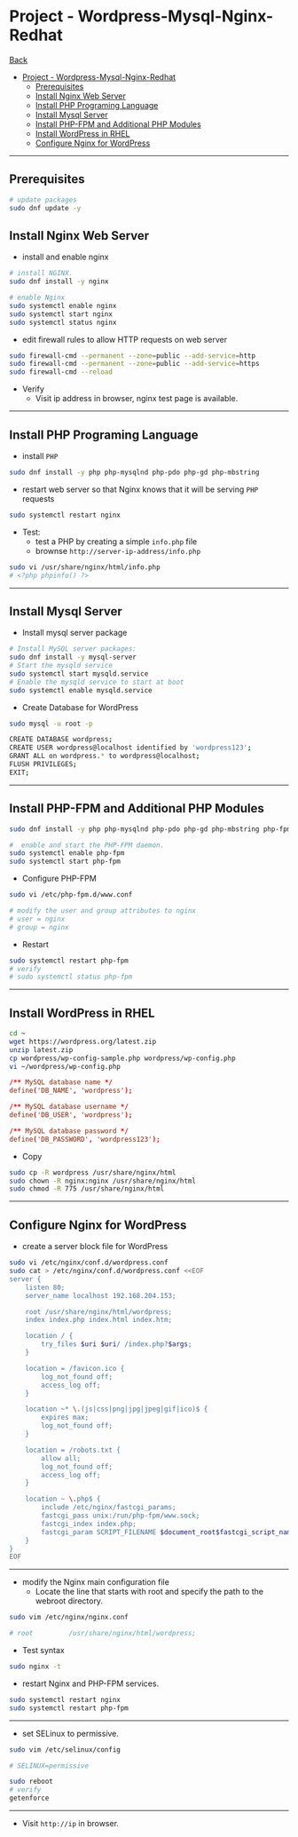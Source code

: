 # Project - Wordpress-Mysql-Nginx-Redhat

[Back](../index.md)

- [Project - Wordpress-Mysql-Nginx-Redhat](#project---wordpress-mysql-nginx-redhat)
  - [Prerequisites](#prerequisites)
  - [Install Nginx Web Server](#install-nginx-web-server)
  - [Install PHP Programing Language](#install-php-programing-language)
  - [Install Mysql Server](#install-mysql-server)
  - [Install PHP-FPM and Additional PHP Modules](#install-php-fpm-and-additional-php-modules)
  - [Install WordPress in RHEL](#install-wordpress-in-rhel)
  - [Configure Nginx for WordPress](#configure-nginx-for-wordpress)

---

## Prerequisites

```sh
# update packages
sudo dnf update -y
```

## Install Nginx Web Server

- install and enable nginx

```sh
# install NGINX.
sudo dnf install -y nginx

# enable Nginx
sudo systemctl enable nginx
sudo systemctl start nginx
sudo systemctl status nginx
```

- edit firewall rules to allow HTTP requests on web server

```sh
sudo firewall-cmd --permanent --zone=public --add-service=http
sudo firewall-cmd --permanent --zone=public --add-service=https
sudo firewall-cmd --reload
```

- Verify
  - Visit ip address in browser, nginx test page is available.

---

## Install PHP Programing Language

- install `PHP`

```sh
sudo dnf install -y php php-mysqlnd php-pdo php-gd php-mbstring
```

- restart web server so that Nginx knows that it will be serving `PHP` requests

```sh
sudo systemctl restart nginx
```

- Test:
  - test a PHP by creating a simple `info.php` file
  - brownse `http://server-ip-address/info.php`

```sh
sudo vi /usr/share/nginx/html/info.php
# <?php phpinfo() ?>
```

---

## Install Mysql Server

- Install mysql server package

```sh
# Install MySQL server packages:
sudo dnf install -y mysql-server
# Start the mysqld service
sudo systemctl start mysqld.service
# Enable the mysqld service to start at boot
sudo systemctl enable mysqld.service
```

- Create Database for WordPress

```sh
sudo mysql -u root -p

CREATE DATABASE wordpress;
CREATE USER wordpress@localhost identified by 'wordpress123';
GRANT ALL on wordpress.* to wordpress@localhost;
FLUSH PRIVILEGES;
EXIT;
```

---

## Install PHP-FPM and Additional PHP Modules

```sh
sudo dnf install -y php php-mysqlnd php-pdo php-gd php-mbstring php-fpm

#  enable and start the PHP-FPM daemon.
sudo systemctl enable php-fpm
sudo systemctl start php-fpm
```

- Configure PHP-FPM

```sh
sudo vi /etc/php-fpm.d/www.conf

# modify the user and group attributes to nginx
# user = nginx
# group = nginx
```

- Restart

```sh
sudo systemctl restart php-fpm
# verify
# sudo systemctl status php-fpm
```

---

## Install WordPress in RHEL

```sh
cd ~
wget https://wordpress.org/latest.zip
unzip latest.zip
cp wordpress/wp-config-sample.php wordpress/wp-config.php
vi ~/wordpress/wp-config.php
```

```conf
/** MySQL database name */
define('DB_NAME', 'wordpress');

/** MySQL database username */
define('DB_USER', 'wordpress');

/** MySQL database password */
define('DB_PASSWORD', 'wordpress123');
```

- Copy

```sh
sudo cp -R wordpress /usr/share/nginx/html
sudo chown -R nginx:nginx /usr/share/nginx/html
sudo chmod -R 775 /usr/share/nginx/html
```

---

## Configure Nginx for WordPress

- create a server block file for WordPress

```sh
sudo vi /etc/nginx/conf.d/wordpress.conf
sudo cat > /etc/nginx/conf.d/wordpress.conf <<EOF
server {
    listen 80;
    server_name localhost 192.168.204.153;

    root /usr/share/nginx/html/wordpress;
    index index.php index.html index.htm;

    location / {
        try_files $uri $uri/ /index.php?$args;
    }

    location = /favicon.ico {
        log_not_found off;
        access_log off;
    }

    location ~* \.(js|css|png|jpg|jpeg|gif|ico)$ {
        expires max;
        log_not_found off;
    }

    location = /robots.txt {
        allow all;
        log_not_found off;
        access_log off;
    }

    location ~ \.php$ {
        include /etc/nginx/fastcgi_params;
        fastcgi_pass unix:/run/php-fpm/www.sock;
        fastcgi_index index.php;
        fastcgi_param SCRIPT_FILENAME $document_root$fastcgi_script_name;
    }
}
EOF
```

---

- modify the Nginx main configuration file
  - Locate the line that starts with root and specify the path to the webroot directory.

```sh
sudo vim /etc/nginx/nginx.conf

# root         /usr/share/nginx/html/wordpress;
```

- Test syntax

```sh
sudo nginx -t
```

- restart Nginx and PHP-FPM services.

```sh
sudo systemctl restart nginx
sudo systemctl restart php-fpm
```

---

- set SELinux to permissive.

```sh
sudo vim /etc/selinux/config

# SELINUX=permissive

sudo reboot
# verify
getenforce
```

---

- Visit `http://ip` in browser.
